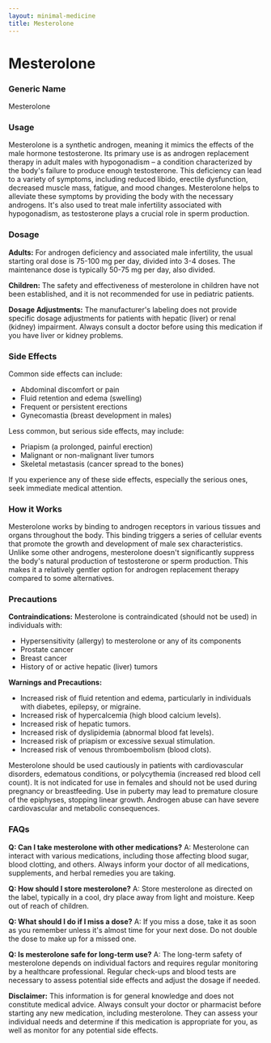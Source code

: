 ```yaml
---
layout: minimal-medicine
title: Mesterolone
---
```


# Mesterolone
### Generic Name
Mesterolone

### Usage
Mesterolone is a synthetic androgen, meaning it mimics the effects of the male hormone testosterone.  Its primary use is as androgen replacement therapy in adult males with hypogonadism – a condition characterized by the body's failure to produce enough testosterone. This deficiency can lead to a variety of symptoms, including reduced libido, erectile dysfunction, decreased muscle mass, fatigue, and mood changes. Mesterolone helps to alleviate these symptoms by providing the body with the necessary androgens.  It's also used to treat male infertility associated with hypogonadism, as testosterone plays a crucial role in sperm production.

### Dosage

**Adults:**  For androgen deficiency and associated male infertility, the usual starting oral dose is 75-100 mg per day, divided into 3-4 doses. The maintenance dose is typically 50-75 mg per day, also divided.

**Children:**  The safety and effectiveness of mesterolone in children have not been established, and it is not recommended for use in pediatric patients.

**Dosage Adjustments:**  The manufacturer's labeling does not provide specific dosage adjustments for patients with hepatic (liver) or renal (kidney) impairment.  Always consult a doctor before using this medication if you have liver or kidney problems.


### Side Effects

Common side effects can include:

* Abdominal discomfort or pain
* Fluid retention and edema (swelling)
* Frequent or persistent erections
* Gynecomastia (breast development in males)


Less common, but serious side effects, may include:

* Priapism (a prolonged, painful erection)
* Malignant or non-malignant liver tumors
* Skeletal metastasis (cancer spread to the bones)


If you experience any of these side effects, especially the serious ones, seek immediate medical attention.


### How it Works

Mesterolone works by binding to androgen receptors in various tissues and organs throughout the body. This binding triggers a series of cellular events that promote the growth and development of male sex characteristics.  Unlike some other androgens, mesterolone doesn't significantly suppress the body's natural production of testosterone or sperm production. This makes it a relatively gentler option for androgen replacement therapy compared to some alternatives.

### Precautions

**Contraindications:** Mesterolone is contraindicated (should not be used) in individuals with:

* Hypersensitivity (allergy) to mesterolone or any of its components
* Prostate cancer
* Breast cancer
* History of or active hepatic (liver) tumors


**Warnings and Precautions:**

* Increased risk of fluid retention and edema, particularly in individuals with diabetes, epilepsy, or migraine.
* Increased risk of hypercalcemia (high blood calcium levels).
* Increased risk of hepatic tumors.
* Increased risk of dyslipidemia (abnormal blood fat levels).
* Increased risk of priapism or excessive sexual stimulation.
* Increased risk of venous thromboembolism (blood clots).


Mesterolone should be used cautiously in patients with cardiovascular disorders, edematous conditions, or polycythemia (increased red blood cell count).  It is not indicated for use in females and should not be used during pregnancy or breastfeeding.  Use in puberty may lead to premature closure of the epiphyses, stopping linear growth.  Androgen abuse can have severe cardiovascular and metabolic consequences.

### FAQs

**Q: Can I take mesterolone with other medications?**
A: Mesterolone can interact with various medications, including those affecting blood sugar, blood clotting, and others.  Always inform your doctor of all medications, supplements, and herbal remedies you are taking.

**Q: How should I store mesterolone?**
A: Store mesterolone as directed on the label, typically in a cool, dry place away from light and moisture. Keep out of reach of children.

**Q:  What should I do if I miss a dose?**
A:  If you miss a dose, take it as soon as you remember unless it's almost time for your next dose. Do not double the dose to make up for a missed one.

**Q:  Is mesterolone safe for long-term use?**
A: The long-term safety of mesterolone depends on individual factors and requires regular monitoring by a healthcare professional.  Regular check-ups and blood tests are necessary to assess potential side effects and adjust the dosage if needed.


**Disclaimer:** This information is for general knowledge and does not constitute medical advice.  Always consult your doctor or pharmacist before starting any new medication, including mesterolone. They can assess your individual needs and determine if this medication is appropriate for you, as well as monitor for any potential side effects.
